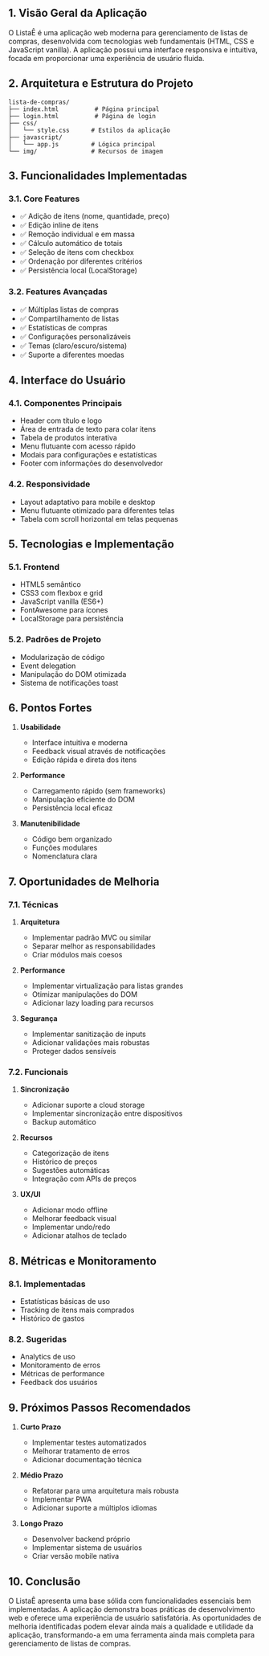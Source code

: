 ## 1. Visão Geral da Aplicação

O ListaÊ é uma aplicação web moderna para gerenciamento de listas de compras, desenvolvida com tecnologias web fundamentais (HTML, CSS e JavaScript vanilla). A aplicação possui uma interface responsiva e intuitiva, focada em proporcionar uma experiência de usuário fluida.

## 2. Arquitetura e Estrutura do Projeto

```
lista-de-compras/
├── index.html          # Página principal
├── login.html          # Página de login
├── css/
│   └── style.css      # Estilos da aplicação
├── javascript/
│   └── app.js         # Lógica principal
└── img/               # Recursos de imagem
```

## 3. Funcionalidades Implementadas

### 3.1. Core Features
- ✅ Adição de itens (nome, quantidade, preço)
- ✅ Edição inline de itens
- ✅ Remoção individual e em massa
- ✅ Cálculo automático de totais
- ✅ Seleção de itens com checkbox
- ✅ Ordenação por diferentes critérios
- ✅ Persistência local (LocalStorage)

### 3.2. Features Avançadas
- ✅ Múltiplas listas de compras
- ✅ Compartilhamento de listas
- ✅ Estatísticas de compras
- ✅ Configurações personalizáveis
- ✅ Temas (claro/escuro/sistema)
- ✅ Suporte a diferentes moedas

## 4. Interface do Usuário

### 4.1. Componentes Principais
- Header com título e logo
- Área de entrada de texto para colar itens
- Tabela de produtos interativa
- Menu flutuante com acesso rápido
- Modais para configurações e estatísticas
- Footer com informações do desenvolvedor

### 4.2. Responsividade
- Layout adaptativo para mobile e desktop
- Menu flutuante otimizado para diferentes telas
- Tabela com scroll horizontal em telas pequenas

## 5. Tecnologias e Implementação

### 5.1. Frontend
- HTML5 semântico
- CSS3 com flexbox e grid
- JavaScript vanilla (ES6+)
- FontAwesome para ícones
- LocalStorage para persistência

### 5.2. Padrões de Projeto
- Modularização de código
- Event delegation
- Manipulação do DOM otimizada
- Sistema de notificações toast

## 6. Pontos Fortes

1. **Usabilidade**
   - Interface intuitiva e moderna
   - Feedback visual através de notificações
   - Edição rápida e direta dos itens

2. **Performance**
   - Carregamento rápido (sem frameworks)
   - Manipulação eficiente do DOM
   - Persistência local eficaz

3. **Manutenibilidade**
   - Código bem organizado
   - Funções modulares
   - Nomenclatura clara

## 7. Oportunidades de Melhoria

### 7.1. Técnicas
1. **Arquitetura**
   - Implementar padrão MVC ou similar
   - Separar melhor as responsabilidades
   - Criar módulos mais coesos

2. **Performance**
   - Implementar virtualização para listas grandes
   - Otimizar manipulações do DOM
   - Adicionar lazy loading para recursos

3. **Segurança**
   - Implementar sanitização de inputs
   - Adicionar validações mais robustas
   - Proteger dados sensíveis

### 7.2. Funcionais
1. **Sincronização**
   - Adicionar suporte a cloud storage
   - Implementar sincronização entre dispositivos
   - Backup automático

2. **Recursos**
   - Categorização de itens
   - Histórico de preços
   - Sugestões automáticas
   - Integração com APIs de preços

3. **UX/UI**
   - Adicionar modo offline
   - Melhorar feedback visual
   - Implementar undo/redo
   - Adicionar atalhos de teclado

## 8. Métricas e Monitoramento

### 8.1. Implementadas
- Estatísticas básicas de uso
- Tracking de itens mais comprados
- Histórico de gastos

### 8.2. Sugeridas
- Analytics de uso
- Monitoramento de erros
- Métricas de performance
- Feedback dos usuários

## 9. Próximos Passos Recomendados

1. **Curto Prazo**
   - Implementar testes automatizados
   - Melhorar tratamento de erros
   - Adicionar documentação técnica

2. **Médio Prazo**
   - Refatorar para uma arquitetura mais robusta
   - Implementar PWA
   - Adicionar suporte a múltiplos idiomas

3. **Longo Prazo**
   - Desenvolver backend próprio
   - Implementar sistema de usuários
   - Criar versão mobile nativa

## 10. Conclusão

O ListaÊ apresenta uma base sólida com funcionalidades essenciais bem implementadas. A aplicação demonstra boas práticas de desenvolvimento web e oferece uma experiência de usuário satisfatória. As oportunidades de melhoria identificadas podem elevar ainda mais a qualidade e utilidade da aplicação, transformando-a em uma ferramenta ainda mais completa para gerenciamento de listas de compras.

